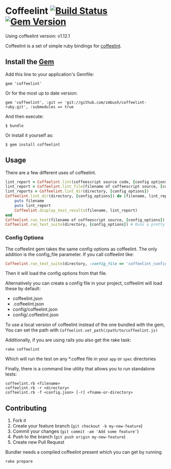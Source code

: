 # Coffeelint [![Build Status](https://travis-ci.org/zmbush/coffeelint-ruby.svg?branch=master)](https://travis-ci.org/zmbush/coffeelint-ruby) [![Gem Version](https://badge.fury.io/rb/coffeelint.png)](http://badge.fury.io/rb/coffeelint)

Using coffeelint version: v1.12.1

Coffeelint is a set of simple ruby bindings for [coffeelint](https://github.com/clutchski/coffeelint).

## Install the [Gem](https://rubygems.org/gems/coffeelint)

Add this line to your application's Gemfile:

    gem 'coffeelint'

Or for the most up to date version:

    gem 'coffeelint', :git => 'git://github.com/zmbush/coffeelint-ruby.git', :submodules => true

And then execute:

    $ bundle

Or install it yourself as:

    $ gem install coffeelint

## Usage

There are a few different uses of coffeelint.

```ruby
lint_report = Coffeelint.lint(coffeescript source code, [config options])
lint_report = Coffeelint.lint_file(filename of coffeescript source, [config_options])
lint_reports = Coffeelint.lint_dir(directory, [config_options])
Coffeelint.lint_dir(directory, [config_options]) do |filename, lint_report|
    puts filename
    puts lint_report
    Coffeelint.display_test_results(filename, lint_report)
end
Coffeelint.run_test(filename of coffeescript source, [config_options]) # Run tests and print pretty results (return true/false)
Coffeelint.run_test_suite(directory, [config_options]) # Runs a pretty report recursively for a directory (returns/exits with number of errors if any or 0)
```

### Config Options

The coffeelint gem takes the same config options as coffeelint. The only
addition is the config_file parameter. If you call coffeelint like:

```ruby
Coffeelint.run_test_suite(directory, :config_file => 'coffeelint_config.json')
```

Then it will load the config options from that file.

Alternatively you can create a config file in your project, coffeelint will load these by default:

* coffeelint.json
* .coffeelint.json
* config/coffeelint.json
* config/.coffeelint.json

To use a local version of coffeelint instead of the one bundled with the gem, You can set the path with `Coffeelint.set_path(/path/to/coffeelint.js)`

Additionally, if you are using rails you also get the rake task:

    rake coffeelint

Which will run the test on any *.coffee file in your `app` or `spec` directories

Finally, there is a command line utility that allows you to run standalone tests:

    coffeelint.rb <filename>
    coffeelint.rb -r <directory>
    coffeelint.rb -f <config.json> [-r] <fname-or-directory>

## Contributing

1. Fork it
2. Create your feature branch (`git checkout -b my-new-feature`)
3. Commit your changes (`git commit -am 'Add some feature'`)
4. Push to the branch (`git push origin my-new-feature`)
5. Create new Pull Request

Bundler needs a compiled coffeelint present which you can get by running

```
rake prepare
```
